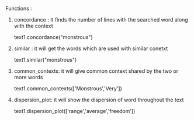 
  Functions :
  
1. concordance : It finds the number of lines with the searched word along with the context
    
      text1.concordance("monstrous")

2. similar : it will get the words which are used with similar conetxt

      text1.similar("monstrous")
      
3. common_contexts: it will give common context shared by the two or more words

      text1.common_contexts(['Monstrous','Very'])

4. dispersion_plot: it will show the dispersion of word throughout the text

      text1.dispersion_plot(['range','average','freedom'])
      
      
